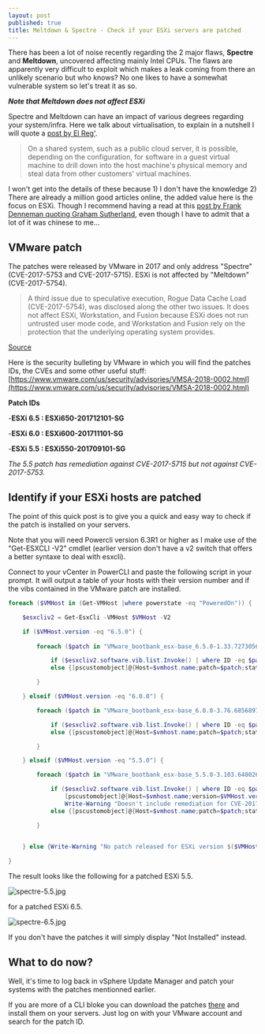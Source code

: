 ```yaml
---
layout: post
published: true
title: Meltdown & Spectre - Check if your ESXi servers are patched
---
```

There has been a lot of noise recently regarding the 2 major flaws, **Spectre** and **Meltdown**, uncovered affecting mainly Intel CPUs. The flaws are apparently very difficult to exploit which makes a leak coming from there an unlikely scenario but who knows? No one likes to have a somewhat vulnerable system so let's treat it as so.

_**Note that Meltdown does not affect ESXi**_

Spectre and Meltdown can have an impact of various degrees regarding your system/infra. Here we talk about virtualisation, to explain in a nutshell I will quote a [post by El Reg'](https://www.theregister.co.uk/2018/01/04/intel_amd_arm_cpu_vulnerability/).

> On a shared system, such as a public cloud server, it is possible, depending on the configuration, for software in a guest virtual machine to drill down into the host machine's physical memory and steal data from other customers' virtual machines.

I won't get into the details of these because 1) I don't have the knowledge 2) There are already a million good articles online, the added value here is the focus on ESXi. Though I recommend having a read at this [post by Frank Denneman quoting Graham Sutherland](http://frankdenneman.nl/2018/01/05/explainer-spectre-meltdown-graham-sutherland/), even though I have to admit that a lot of it was chinese to me...

## VMware patch

The patches were released by VMware in 2017 and only address "Spectre" (CVE-2017-5753 and CVE-2017-5715). ESXi is not affected by "Meltdown" (CVE-2017-5754).

> A third issue due to speculative execution, Rogue Data Cache Load (CVE-2017-5754), was disclosed along the other two issues. It does not affect ESXi, Workstation, and Fusion because ESXi does not run untrusted user mode code, and Workstation and Fusion rely on the protection that the underlying operating system provides.

[Source](https://blogs.vmware.com/security/2018/01/vmsa-2018-0002.html)

Here is the security bulleting by VMware in which you will find the patches IDs, the CVEs and some other useful stuff: [https://www.vmware.com/us/security/advisories/VMSA-2018-0002.html](https://www.vmware.com/us/security/advisories/VMSA-2018-0002.html)

**Patch IDs**

-**ESXi 6.5 : ESXi650-201712101-SG**

-**ESXi 6.0 : ESXi600-201711101-SG**

-**ESXi 5.5 : ESXi550-201709101-SG**

_The 5.5 patch has remediation against CVE-2017-5715 but not against CVE-2017-5753._

## Identify if your ESXi hosts are patched

The point of this quick post is to give you a quick and easy way to check if the patch is installed on your servers.

Note that you will need Powercli version 6.3R1 or higher as I make use of the "Get-ESXCLI -V2" cmdlet (earlier version don't have a v2 switch that offers a better syntaxe to deal with esxcli).

Connect to your vCenter in PowerCLI and paste the following script in your prompt. It will output a table of your hosts with their version number and if the vibs contained in the VMware patch are installed.

```Powershell
foreach ($VMHost in (Get-VMHost |where powerstate -eq "PoweredOn")) {

    $esxcliv2 = Get-EsxCli -VMHost $VMHost -V2

    if ($VMHost.version -eq "6.5.0") {
    
        foreach ($patch in "VMware_bootbank_esx-base_6.5.0-1.33.7273056","VMware_bootbank_esx-tboot_6.5.0-1.33.7273056","VMware_bootbank_vsan_6.5.0-1.33.6852403","VMware_bootbank_vsanhealth_6.5.0-1.33.6852404") {

            if ($esxcliv2.software.vib.list.Invoke() | where ID -eq $patch) {[pscustomobject]@{Host=$vmhost.name;version=$VMHost.version;patch=$patch;status="Installed"}}
            else {[pscustomobject]@{Host=$vmhost.name;patch=$patch;status="Not Installed"}}

        }

    } elseif ($VMHost.version -eq "6.0.0") {

        foreach ($patch in "VMware_bootbank_esx-base_6.0.0-3.76.6856897","VMware_bootbank_vsan_6.0.0-3.76.6769077","VMware_bootbank_vsanhealth_6.0.0-3000000.3.0.3.76.6769078") {

            if ($esxcliv2.software.vib.list.Invoke() | where ID -eq $patch) {[pscustomobject]@{Host=$vmhost.name;version=$VMHost.version;patch=$patch;status="Installed"}}
            else {[pscustomobject]@{Host=$vmhost.name;patch=$patch;status="Not Installed"}}

        }

    } elseif ($VMHost.version -eq "5.5.0") {

        foreach ($patch in "VMware_bootbank_esx-base_5.5.0-3.103.6480267") {

            if ($esxcliv2.software.vib.list.Invoke() | where ID -eq $patch) {
                [pscustomobject]@{Host=$vmhost.name;version=$VMHost.version;patch=$patch;status="Installed"}
                Write-Warning "Doesn't include remediation for CVE-2017-5753"}
            else {[pscustomobject]@{Host=$vmhost.name;patch=$patch;status="Not Installed"}}

        }
        

    } else {Write-Warning "No patch released for ESXi version $($VMHost.version) as of 2018/01/06"}

}
```

The result looks like the following for a patched ESXi 5.5.

![spectre-5.5.jpg]({{site.baseurl}}/img/spectre-5.5.jpg)

for a patched ESXi 6.5.

![spectre-6.5.jpg]({{site.baseurl}}/img/spectre-6.5.jpg)

If you don't have the patches it will simply display "Not Installed" instead.

## What to do now?

Well, it's time to log back in vSphere Update Manager and patch your systems with the patches mentionned earlier.

If you are more of a CLI bloke you can download the patches [there](https://my.vmware.com/group/vmware/patch) and install them on your servers. Just log on with your VMware account and search for the patch ID.
